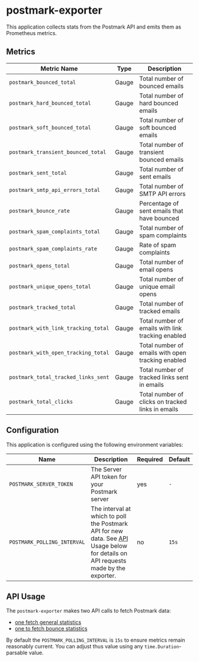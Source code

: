 # postmark-exporter

This application collects stats from the Postmark API and emits them as Prometheus metrics.

## Metrics

| Metric Name                            | Type  | Description                                         |
|----------------------------------------|-------|-----------------------------------------------------|
| `postmark_bounced_total`               | Gauge | Total number of bounced emails                      |
| `postmark_hard_bounced_total`          | Gauge | Total number of hard bounced emails                 |
| `postmark_soft_bounced_total`          | Gauge | Total number of soft bounced emails                 |
| `postmark_transient_bounced_total`     | Gauge | Total number of transient bounced emails            |
| `postmark_sent_total`                  | Gauge | Total number of sent emails                         |
| `postmark_smtp_api_errors_total`       | Gauge | Total number of SMTP API errors                     |
| `postmark_bounce_rate`                 | Gauge | Percentage of sent emails that have bounced         |
| `postmark_spam_complaints_total`       | Gauge | Total number of spam complaints                     |
| `postmark_spam_complaints_rate`        | Gauge | Rate of spam complaints                             |
| `postmark_opens_total`                 | Gauge | Total number of email opens                         |
| `postmark_unique_opens_total`          | Gauge | Total number of unique email opens                  |
| `postmark_tracked_total`               | Gauge | Total number of tracked emails                      |
| `postmark_with_link_tracking_total`    | Gauge | Total number of emails with link tracking enabled   |
| `postmark_with_open_tracking_total`    | Gauge | Total number of emails with open tracking enabled   |
| `postmark_total_tracked_links_sent`    | Gauge | Total number of tracked links sent in emails        |
| `postmark_total_clicks`                | Gauge | Total number of clicks on tracked links in emails   |

## Configuration

This application is configured using the following environment variables:

| Name | Description | Required | Default |
|---   |---          |---       |---      |
| `POSTMARK_SERVER_TOKEN` | The Server API token for your Postmark server | yes | `-` |
| `POSTMARK_POLLING_INTERVAL` | The interval at which to poll the Postmark API for new data. See [API](#api-usage) Usage below for details on API requests made by the exporter. | no | `15s` |

## API Usage

The `postmark-exporter` makes two API calls to fetch Postmark data:

- [one fetch general statistics](./internal/postmark/postmark.go#L56)
- [one to fetch bounce statistics](./internal/postmark/postmark.go#L83)

By default the `POSTMARK_POLLING_INTERVAL` is `15s` to ensure metrics remain reasonably current. You can adjust thus value using any `time.Duration`-parsable value.